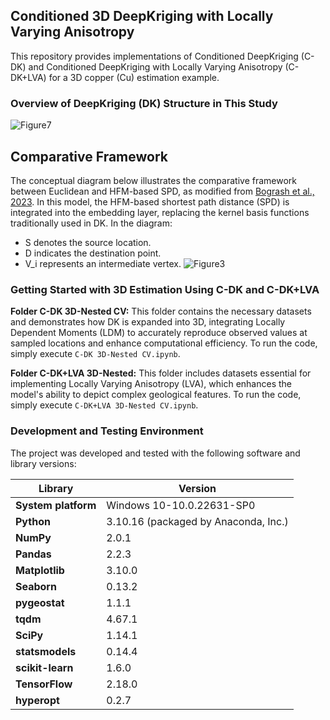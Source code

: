 ## Conditioned 3D DeepKriging with Locally Varying Anisotropy

This repository provides implementations of Conditioned DeepKriging (C-DK) and Conditioned DeepKriging with Locally Varying Anisotropy (C-DK+LVA) for a 3D copper (Cu) estimation example.

### Overview of DeepKriging (DK) Structure in This Study
![Figure7](https://github.com/user-attachments/assets/15386a99-327f-45c5-9869-e93e7632f673)

## Comparative Framework
The conceptual diagram below illustrates the comparative framework between Euclidean and HFM-based SPD, as modified from [Bogrash et al., 2023](https://www.earthdoc.org/content/papers/10.3997/2214-4609.202335075). In this model, the HFM-based shortest path distance (SPD) is integrated into the embedding layer, replacing the kernel basis functions traditionally used in DK. In the diagram:
- S denotes the source location.
- D indicates the destination point.
- V_i represents an intermediate vertex.
![Figure3](https://github.com/user-attachments/assets/b39c7a13-32ce-45d4-b516-6e0860a3d504)

### Getting Started with 3D Estimation Using C-DK and C-DK+LVA

**Folder C-DK 3D-Nested CV:** This folder contains the necessary datasets and demonstrates how DK is expanded into 3D, integrating Locally Dependent Moments (LDM) to accurately reproduce observed values at sampled locations and enhance computational efficiency. To run the code, simply execute `C-DK 3D-Nested CV.ipynb`.

**Folder C-DK+LVA 3D-Nested:** This folder includes datasets essential for implementing Locally Varying Anisotropy (LVA), which enhances the model's ability to depict complex geological features. To run the code, simply execute `C-DK+LVA 3D-Nested CV.ipynb`.

### Development and Testing Environment
The project was developed and tested with the following software and library versions:

| **Library**         | **Version** |
|---------------------|-------------|
| **System platform** | Windows 10-10.0.22631-SP0 |
| **Python**          | 3.10.16 (packaged by Anaconda, Inc.) |
| **NumPy**           | 2.0.1 |
| **Pandas**          | 2.2.3 |
| **Matplotlib**      | 3.10.0 |
| **Seaborn**         | 0.13.2 |
| **pygeostat**       | 1.1.1 |
| **tqdm**            | 4.67.1 |
| **SciPy**           | 1.14.1 |
| **statsmodels**     | 0.14.4 |
| **scikit-learn**    | 1.6.0 |
| **TensorFlow**      | 2.18.0 |
| **hyperopt**        | 0.2.7 |
